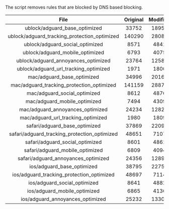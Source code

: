 The script removes rules that are blocked by DNS based blocking.


| File | Original | Modified |
|:----:|:-----:|:-----:|
| ublock/adguard_base_optimized | 33752 | 18951 |
| ublock/adguard_tracking_protection_optimized | 140290 | 28082 |
| ublock/adguard_social_optimized | 8571 | 4841 |
| ublock/adguard_mobile_optimized | 6793 | 4075 |
| ublock/adguard_annoyances_optimized | 23764 | 12587 |
| ublock/adguard_url_tracking_optimized | 1971 | 1800 |
| mac/adguard_base_optimized | 34996 | 20161 |
| mac/adguard_tracking_protection_optimized | 141159 | 28871 |
| mac/adguard_social_optimized | 8612 | 4876 |
| mac/adguard_mobile_optimized | 7494 | 4309 |
| mac/adguard_annoyances_optimized | 24234 | 12829 |
| mac/adguard_url_tracking_optimized | 1980 | 1809 |
| safari/adguard_base_optimized | 37869 | 22099 |
| safari/adguard_tracking_protection_optimized | 48651 | 7107 |
| safari/adguard_social_optimized | 8601 | 4861 |
| safari/adguard_mobile_optimized | 6809 | 4094 |
| safari/adguard_annoyances_optimized | 24356 | 12899 |
| ios/adguard_base_optimized | 38795 | 22750 |
| ios/adguard_tracking_protection_optimized | 48697 | 7114 |
| ios/adguard_social_optimized | 8641 | 4882 |
| ios/adguard_mobile_optimized | 6865 | 4136 |
| ios/adguard_annoyances_optimized | 25232 | 13301 |